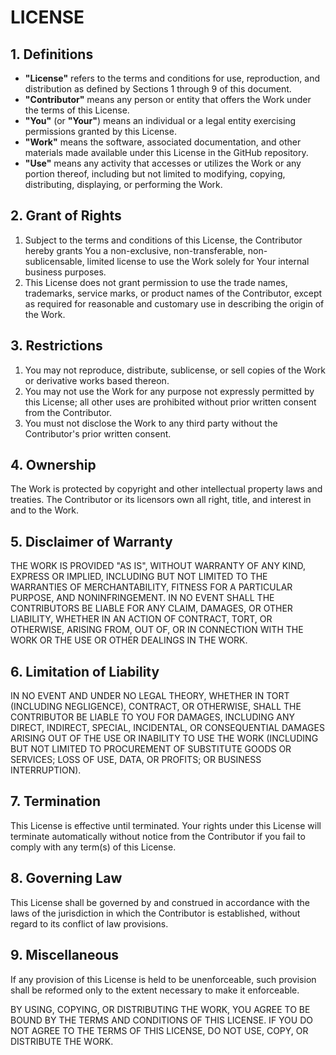 # LICENSE

## 1. Definitions

- **"License"** refers to the terms and conditions for use, reproduction, and distribution as defined by Sections 1 through 9 of this document.
- **"Contributor"** means any person or entity that offers the Work under the terms of this License.
- **"You"** (or **"Your"**) means an individual or a legal entity exercising permissions granted by this License.
- **"Work"** means the software, associated documentation, and other materials made available under this License in the GitHub repository.
- **"Use"** means any activity that accesses or utilizes the Work or any portion thereof, including but not limited to modifying, copying, distributing, displaying, or performing the Work.

## 2. Grant of Rights

1. Subject to the terms and conditions of this License, the Contributor hereby grants You a non-exclusive, non-transferable, non-sublicensable, limited license to use the Work solely for Your internal business purposes.
2. This License does not grant permission to use the trade names, trademarks, service marks, or product names of the Contributor, except as required for reasonable and customary use in describing the origin of the Work.

## 3. Restrictions

1. You may not reproduce, distribute, sublicense, or sell copies of the Work or derivative works based thereon.
2. You may not use the Work for any purpose not expressly permitted by this License; all other uses are prohibited without prior written consent from the Contributor.
3. You must not disclose the Work to any third party without the Contributor's prior written consent.

## 4. Ownership

The Work is protected by copyright and other intellectual property laws and treaties. The Contributor or its licensors own all right, title, and interest in and to the Work.

## 5. Disclaimer of Warranty

THE WORK IS PROVIDED "AS IS", WITHOUT WARRANTY OF ANY KIND, EXPRESS OR IMPLIED, INCLUDING BUT NOT LIMITED TO THE WARRANTIES OF MERCHANTABILITY, FITNESS FOR A PARTICULAR PURPOSE, AND NONINFRINGEMENT. IN NO EVENT SHALL THE CONTRIBUTORS BE LIABLE FOR ANY CLAIM, DAMAGES, OR OTHER LIABILITY, WHETHER IN AN ACTION OF CONTRACT, TORT, OR OTHERWISE, ARISING FROM, OUT OF, OR IN CONNECTION WITH THE WORK OR THE USE OR OTHER DEALINGS IN THE WORK.

## 6. Limitation of Liability

IN NO EVENT AND UNDER NO LEGAL THEORY, WHETHER IN TORT (INCLUDING NEGLIGENCE), CONTRACT, OR OTHERWISE, SHALL THE CONTRIBUTOR BE LIABLE TO YOU FOR DAMAGES, INCLUDING ANY DIRECT, INDIRECT, SPECIAL, INCIDENTAL, OR CONSEQUENTIAL DAMAGES ARISING OUT OF THE USE OR INABILITY TO USE THE WORK (INCLUDING BUT NOT LIMITED TO PROCUREMENT OF SUBSTITUTE GOODS OR SERVICES; LOSS OF USE, DATA, OR PROFITS; OR BUSINESS INTERRUPTION).

## 7. Termination

This License is effective until terminated. Your rights under this License will terminate automatically without notice from the Contributor if you fail to comply with any term(s) of this License.

## 8. Governing Law

This License shall be governed by and construed in accordance with the laws of the jurisdiction in which the Contributor is established, without regard to its conflict of law provisions.

## 9. Miscellaneous

If any provision of this License is held to be unenforceable, such provision shall be reformed only to the extent necessary to make it enforceable.

BY USING, COPYING, OR DISTRIBUTING THE WORK, YOU AGREE TO BE BOUND BY THE TERMS AND CONDITIONS OF THIS LICENSE. IF YOU DO NOT AGREE TO THE TERMS OF THIS LICENSE, DO NOT USE, COPY, OR DISTRIBUTE THE WORK.
